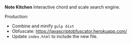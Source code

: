 **Note Kitchen**
Interactive chord and scale search engine.

Production:
- Combine and minify `gulp dist`
- Obfuscate: https://javascriptobfuscator.herokuapp.com/
- Update `index.html` to include the new file.
